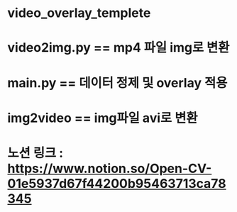 # video_overlay_templete

# video2img.py == mp4 파일 img로 변환

# main.py == 데이터 정제 및 overlay 적용

# img2video == img파일 avi로 변환

# 노션 링크 : https://www.notion.so/Open-CV-01e5937d67f44200b95463713ca78345
